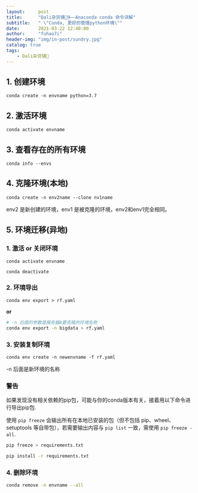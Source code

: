 ```yaml
---
layout:     post
title:      "Dali杂货铺🐰9——Anaconda conda 命令详解"
subtitle:   " \"Conda, 更好的管理python环境\""
date:       2021-03-22 12:40:00
author:     "fuhao7i"
header-img: "img/in-post/sundry.jpg"
catalog: true
tags:
    - Dali杂货铺🐰
---
```


## 1. 创建环境

`conda create -n envname python=3.7`

## 2. 激活环境

`conda activate envname`

## 3. 查看存在的所有环境

`conda info --envs`

## 4. 克隆环境(本地)

`conda create -n env2name --clone nv1name`

env2 是新创建的环境，env1 是被克隆的环境，env2和env1完全相同。

## 5. 环境迁移(异地)

### 1. 激活 or 关闭环境

`conda activate envname`

`conda deactivate`

### 2. 环境导出

`conda env export > rf.yaml`

**or**

```Bash
# -n 后面的参数是服务器A要克隆的环境名称
conda env export -n bigdata > rf.yaml
```

### 3. 安装复制环境

`conda env create -n newenvname -f rf.yaml`

-n 后面是新环境的名称

### 警告

如果发现没有相关依赖的pip包，可能与你的conda版本有关，接着用以下命令进行导出pip包.

使用 `pip freeze` 会输出所有在本地已安装的包（但不包括 pip、wheel、setuptools 等自带包），若需要输出内容与 `pip list` 一致，需使用 `pip freeze -all`.

```Bash
pip freeze > requirements.txt
```

```Bash
pip install -r requirements.txt
```

### 4. 删除环境

```Bash
conda remove -n envname --all
```

